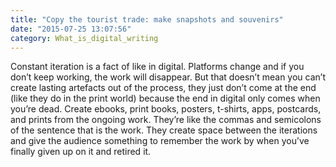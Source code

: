 ```yaml
---
title: "Copy the tourist trade: make snapshots and souvenirs"
date: "2015-07-25 13:07:56"
category: What_is_digital_writing
---
```


Constant iteration is a fact of like in digital. Platforms change and if
you don’t keep working, the work will disappear. But that doesn’t mean
you can’t create lasting artefacts out of the process, they just don’t
come at the end (like they do in the print world) because the end in
digital only comes when you’re dead. Create ebooks, print books,
posters, t-shirts, apps, postcards, and prints from the ongoing work.
They’re like the commas and semicolons of the sentence that is the work.
They create space between the iterations and give the audience something
to remember the work by when you’ve finally given up on it and retired
it.
